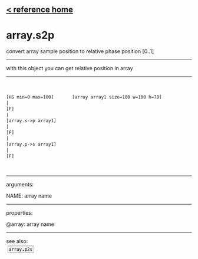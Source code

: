 [< reference home](ceammc_lib.html)
---

# array.s2p


convert array sample position to relative phase position
            [0..1]

---

with this object you can get relative position in array<br>


---


```


[HS min=0 max=100]       [array array1 size=100 w=100 h=70]
|
[F]
|
[array.s->p array1]
|
[F]
|
[array.p->s array1]
|
[F]

            
```

---
arguments:

NAME: array name<br>

---
properties:

@array: array name<br>

---
see also:<br>
[![array.p2s](img/object_array.p2s.png)](array.p2s.html)
